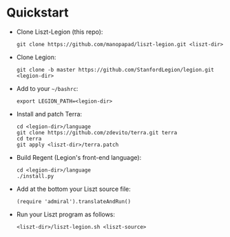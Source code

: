 Quickstart
==========

* Clone Liszt-Legion (this repo):
  ```
  git clone https://github.com/manopapad/liszt-legion.git <liszt-dir>
  ```

* Clone Legion:
  ```
  git clone -b master https://github.com/StanfordLegion/legion.git <legion-dir>
  ```

* Add to your `~/bashrc`:
  ```
  export LEGION_PATH=<legion-dir>
  ```

* Install and patch Terra:
  ```
  cd <legion-dir>/language
  git clone https://github.com/zdevito/terra.git terra
  cd terra
  git apply <liszt-dir>/terra.patch
  ```

* Build Regent (Legion's front-end language):
  ```
  cd <legion-dir>/language
  ./install.py
  ```

* Add at the bottom your Liszt source file:
  ```
  (require 'admiral').translateAndRun()
  ```

* Run your Liszt program as follows:
  ```
  <liszt-dir>/liszt-legion.sh <liszt-source>
  ```
